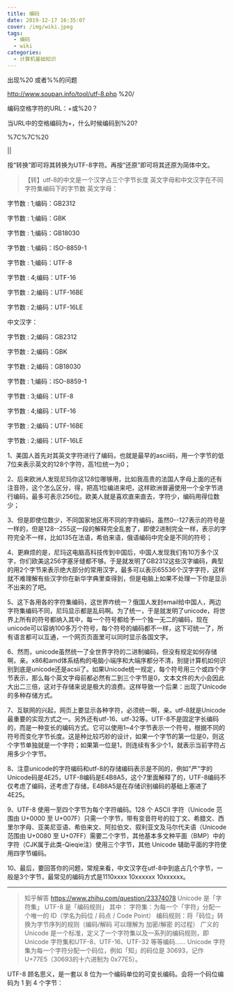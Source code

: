 ```yaml
---
title: 编码
date: 2019-12-17 16:35:07
cover: /img/wiki.jpeg
tags: 
  - 编码
  - wiki
categories:
  - 计算机基础知识
---
```

出现%20 或者%%的问题

http://www.soupan.info/tool/utf-8.php
%20/

编码空格字符的URL：+或%20？

当URL中的空格编码为+，什么时候编码到%20?


%7C%7C%20

||

按“转换”即可将其转换为UTF-8字符。再按“还原”即可将其还原为简体中文。
> 【转】utf-8的中文是一个汉字占三个字节长度
英文字母和中文汉字在不同字符集编码下的字节数
英文字母：

字节数 : 1;编码：GB2312

字节数 : 1;编码：GBK

字节数 : 1;编码：GB18030

字节数 : 1;编码：ISO-8859-1

字节数 : 1;编码：UTF-8

字节数 : 4;编码：UTF-16

字节数 : 2;编码：UTF-16BE

字节数 : 2;编码：UTF-16LE

 

中文汉字：

字节数 : 2;编码：GB2312

字节数 : 2;编码：GBK

字节数 : 2;编码：GB18030

字节数 : 1;编码：ISO-8859-1

字节数 : 3;编码：UTF-8

字节数 : 4;编码：UTF-16

字节数 : 2;编码：UTF-16BE

字节数 : 2;编码：UTF-16LE

1、美国人首先对其英文字符进行了编码，也就是最早的ascii码，用一个字节的低7位来表示英文的128个字符，高1位统一为0；


2、后来欧洲人发现尼玛你这128位哪够用，比如我高贵的法国人字母上面的还有注音符，这个怎么区分，得，把高1位编进来吧，这样欧洲普遍使用一个全字节进行编码，最多可表示256位。欧美人就是喜欢直来直去，字符少，编码用得位数少；


3、但是即使位数少，不同国家地区用不同的字符编码，虽然0--127表示的符号是一样的，但是128--255这一段的解释完全乱套了，即使2进制完全一样，表示的字符完全不一样，比如135在法语，希伯来语，俄语编码中完全是不同的符号；


4、更麻烦的是，尼玛这电脑高科技传到中国后，中国人发现我们有10万多个汉字，你们欧美这256字塞牙缝都不够。于是就发明了GB2312这些汉字编码，典型的用2个字节来表示绝大部分的常用汉字，最多可以表示65536个汉字字符，这样就不难理解有些汉字你在新华字典里查得到，但是电脑上如果不处理一下你是显示不出来的了吧。


5、这下各用各的字符集编码，这世界咋统一？俄国人发封email给中国人，两边字符集编码不同，尼玛显示都是乱码啊。为了统一，于是就发明了unicode，将世界上所有的符号都纳入其中，每一个符号都给予一个独一无二的编码，现在unicode可以容纳100多万个符号，每个符号的编码都不一样，这下可统一了，所有语言都可以互通，一个网页页面里可以同时显示各国文字。


6、然而，unicode虽然统一了全世界字符的二进制编码，但没有规定如何存储啊，亲。x86和amd体系结构的电脑小端序和大端序都分不清，别提计算机如何识别到底是unicode还是acsii了。如果Unicode统一规定，每个符号用三个或四个字节表示，那么每个英文字母前都必然有二到三个字节是0，文本文件的大小会因此大出二三倍，这对于存储来说是极大的浪费。这样导致一个后果：出现了Unicode的多种存储方式。


7、互联网的兴起，网页上要显示各种字符，必须统一啊，亲。utf-8就是Unicode最重要的实现方式之一。另外还有utf-16、utf-32等。UTF-8不是固定字长编码的，而是一种变长的编码方式。它可以使用1~4个字节表示一个符号，根据不同的符号而变化字节长度。这是种比较巧妙的设计，如果一个字节的第一位是0，则这个字节单独就是一个字符；如果第一位是1，则连续有多少个1，就表示当前字符占用多少个字节。


8、注意unicode的字符编码和utf-8的存储编码表示是不同的，例如"严"字的Unicode码是4E25，UTF-8编码是E4B8A5，这个7里面解释了的，UTF-8编码不仅考虑了编码，还考虑了存储，E4B8A5是在存储识别编码的基础上塞进了4E25。


9、UTF-8 使用一至四个字节为每个字符编码。128 个 ASCII 字符（Unicode 范围由 U+0000 至 U+007F）只需一个字节，带有变音符号的拉丁文、希腊文、西里尔字母、亚美尼亚语、希伯来文、阿拉伯文、叙利亚文及马尔代夫语（Unicode 范围由 U+0080 至 U+07FF）需要二个字节，其他基本多文种平面（BMP）中的字符（CJK属于此类-Qieqie注）使用三个字节，其他 Unicode 辅助平面的字符使用四字节编码。


10、最后，要回答你的问题，常规来看，中文汉字在utf-8中到底占几个字节，一般是3个字节，最常见的编码方式是1110xxxx 10xxxxxx 10xxxxxx。



----------------------------------------------------------------------------------------------------
> 知乎解答 https://www.zhihu.com/question/23374078
Unicode 是「字符集」
UTF-8 是「编码规则」
其中：
字符集：为每一个「字符」分配一个唯一的 ID（学名为码位 / 码点 / Code Point）
编码规则：将「码位」转换为字节序列的规则（编码/解码 可以理解为 加密/解密 的过程）
广义的 Unicode 是一个标准，定义了一个字符集以及一系列的编码规则，即 Unicode 字符集和UTF-8、UTF-16、UTF-32 等等编码……
Unicode 字符集为每一个字符分配一个码位，例如「知」的码位是 30693，记作 U+77E5（30693的十六进制为 0x77E5）。


UTF-8 顾名思义，是一套以 8 位为一个编码单位的可变长编码。会将一个码位编码为 1 到 4 个字节：
